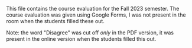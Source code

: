 This file contains the course evaluation for the Fall 2023 semester. The course evaluation was given using Google Forms, I was not present in the room when the students filled these out. 

Note: the word "Disagree" was cut off *only* in the PDF version, it was present in the online version when the students filled this out. 


